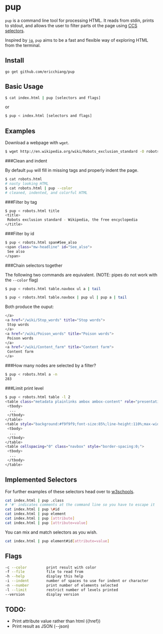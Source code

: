 # pup

`pup` is a command line tool for processing HTML. It reads from stdin,
prints to stdout, and allows the user to filter parts ot the page using
[CCS selectors](http://www.w3schools.com/cssref/css_selectors.asp).

Inspired by [`jq`](http://stedolan.github.io/jq/), `pup` aims to be a
fast and flexible way of exploring HTML from the terminal.

## Install

	go get github.com/ericchiang/pup

## Basic Usage

```bash
$ cat index.html | pup [selectors and flags]
```

or

```bash
$ pup < index.html [selectors and flags]
```

## Examples

Download a webpage with `wget`.

```bash
$ wget http://en.wikipedia.org/wiki/Robots_exclusion_standard -O robots.html
```

###Clean and indent

By default `pup` will fill in missing tags and properly indent the page.

```bash
$ cat robots.html
# nasty looking HTML
$ cat robots.html | pup --color
# cleaned, indented, and colorful HTML
```

###Filter by tag
```bash
$ pup < robots.html title
<title>
 Robots exclusion standard - Wikipedia, the free encyclopedia
</title>
```

###Filter by id
```bash
$ pup < robots.html span#See_also
<span class="mw-headline" id="See_also">
 See also
</span>
```

###Chain selectors together

The following two commands are equivalent. (NOTE: pipes do not work with the
`--color` flag)

```bash
$ pup < robots.html table.navbox ul a | tail
```

```bash
$ pup < robots.html table.navbox | pup ul | pup a | tail
```

Both produce the ouput:

```bash
</a>
<a href="/wiki/Stop_words" title="Stop words">
 Stop words
</a>
<a href="/wiki/Poison_words" title="Poison words">
 Poison words
</a>
<a href="/wiki/Content_farm" title="Content farm">
 Content farm
</a>
```

###How many nodes are selected by a filter?

```bash
$ pup < robots.html a -n
283
```

###Limit print level

```bash
$ pup < robots.html table -l 2
<table class="metadata plainlinks ambox ambox-content" role="presentation">
 <tbody>
  ...
 </tbody>
</table>
<table style="background:#f9f9f9;font-size:85%;line-height:110%;max-width:175px;">
 <tbody>
  ...
 </tbody>
</table>
<table cellspacing="0" class="navbox" style="border-spacing:0;">
 <tbody>
  ...
 </tbody>
</table>
```

## Implemented Selectors

For further examples of these selectors head over to [w3schools](
http://www.w3schools.com/cssref/css_selectors.asp).

```bash
cat index.html | pup .class
# '#' indicates comments at the command line so you have to escape it
cat index.html | pup \#id
cat index.html | pup element
cat index.html | pup [attribute]
cat index.html | pup [attribute=value]
```

You can mix and match selectors as you wish.

```bash
cat index.html | pup element#id[attribute=value]
```

## Flags

```bash
-c --color         print result with color
-f --file          file to read from
-h --help          display this help
-i --indent        number of spaces to use for indent or character
-n --number        print number of elements selected
-l --limit         restrict number of levels printed
--version          display version
```

## TODO:

* Print attribute value rather than html ({href}) 
* Print result as JSON (--json)
